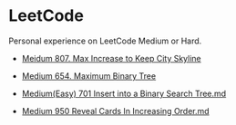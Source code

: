 # LeetCode
Personal experience on LeetCode Medium or Hard.

+ [Meidum 807. Max Increase to Keep City Skyline](https://github.com/WenhanKong/LeetCode/blob/master/Meidum%20807%20Max%20Increase%20to%20Keep%20City%20Skyline.md)

+ [Medium 654. Maximum Binary Tree](https://github.com/WenhanKong/LeetCode/blob/master/Medium%20654%20Maximum%20Binary%20Tree.md)

+ [Medium(Easy) 701 Insert into a Binary Search Tree.md](https://github.com/WenhanKong/LeetCode/tree/master)

+ [Medium 950 Reveal Cards In Increasing Order.md](https://github.com/WenhanKong/LeetCode/blob/master/Medium%20950%20Reveal%20Cards%20In%20Increasing%20Order.md)

